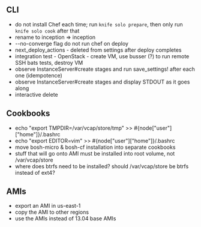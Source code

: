 ## CLI

* do not install Chef each time; run `knife solo prepare`, then only run `knife solo cook` after that
* rename to inception => inception
* --no-converge flag do not run chef on deploy
* next_deploy_actions - deleted from settings after deploy completes
* integration test - OpenStack - create VM, use busser (?) to run remote SSH bats tests, destroy VM
* observe InstanceServer#create stages and run save_settings! after each one (idempotence)
* observe InstanceServer#create stages and display STDOUT as it goes along
* interactive delete

## Cookbooks

* echo "export TMPDIR=/var/vcap/store/tmp" >> #{node["user"]["home"]}/.bashrc
* echo "export EDITOR=vim" >> #{node["user"]["home"]}/.bashrc
* move bosh-micro & bosh-cf installation into separate cookbooks
* stuff that will go onto AMI must be installed into root volume, not /var/vcap/store
* where does btrfs need to be installed? should /var/vcap/store be btrfs instead of ext4?


## AMIs

* export an AMI in us-east-1
* copy the AMI to other regions
* use the AMIs instead of 13.04 base AMIs
